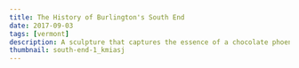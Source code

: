 ```yaml
---
title: The History of Burlington's South End
date: 2017-09-03
tags: [vermont]
description: A sculpture that captures the essence of a chocolate phoenix.
thumbnail: south-end-1_kmiasj
---
```


